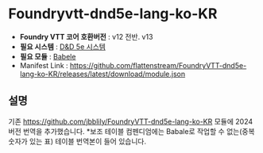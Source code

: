 # Foundryvtt-dnd5e-lang-ko-KR

* **Foundry VTT 코어 호환버전** : v12 전반. v13
* **필요 시스템** : [D&D 5e 시스템](https://github.com/foundryvtt/dnd5e/)
* **필요 모듈** : [Babele](https://gitlab.com/riccisi/foundryvtt-babele)
* Manifest Link : https://github.com/flattenstream/FoundryVTT-dnd5e-lang-ko-KR/releases/latest/download/module.json

## 설명

기존 https://github.com/jbblily/FoundryVTT-dnd5e-lang-ko-KR 모듈에 2024버전 번역을 추가했습니다.
*보조 테이블 컴펜디엄에는 Babale로 작업할 수 없는(중복 숫자가 있는 표) 테이블 번역본이 들어 있습니다.

